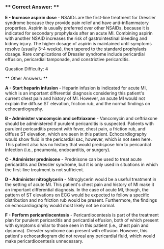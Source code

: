 ### ** Correct Answer: **

**E - Increase aspirin dose** - NSAIDs are the first-line treatment for Dressler syndrome because they provide pain relief and have anti-inflammatory properties. Aspirin is usually preferred over other NSAIDs, because it is indicated for secondary prophylaxis after an acute MI. Combining aspirin with another NSAID increases the risk of gastrointestinal bleeding and kidney injury. The higher dosage of aspirin is maintained until symptoms resolve (usually 3–4 weeks), then tapered to the standard prophylaxis dosage. Rare complications of Dressler syndrome include pericardial effusion, pericardial tamponade, and constrictive pericarditis.

Question Difficulty: 4

** Other Answers: **

**A - Start heparin infusion** - Heparin infusion is indicated for acute MI, which is an important differential diagnosis considering this patient's current chest pain and history of MI. However, an acute MI would not explain the diffuse ST elevation, friction rub, and the normal findings on echocardiography.

**B - Administer vancomycin and ceftriaxone** - Vancomycin and ceftriaxone should be administered if purulent pericarditis is suspected. Patients with purulent pericarditis present with fever, chest pain, a friction rub, and diffuse ST elevation, which are seen in this patient. Echocardiography would show fluid in the pericardial sac, however, which is not seen here. This patient also has no history that would predispose him to pericardial infection (i.e., pneumonia, endocarditis, or surgery).

**C - Administer prednisone** - Prednisone can be used to treat acute pericarditis and Dressler syndrome, but it is only used in situations in which the first-line treatment is not sufficient.

**D - Administer nitroglycerin** - Nitroglycerin would be a useful treatment in the setting of acute MI. This patient's chest pain and history of MI make it an important differential diagnosis. In the case of acute MI, though, the pattern of ST elevations on ECG would be expected to follow a specific distribution and no friction rub would be present. Furthermore, the findings on echocardiography would most likely not be normal.

**F - Perform pericardiocentesis** - Pericardiocentesis is part of the treatment plan for purulent pericarditis and pericardial effusion, both of which present with symptoms similar to those seen in this patient (i.e., chest pain and dyspnea). Dressler syndrome can present with effusion. However, this patient's echocardiogram did not reveal any pericardial fluid, which would make pericardiocentesis unnecessary.

